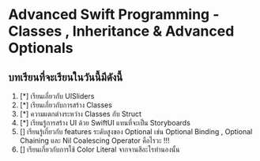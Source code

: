 #  Advanced Swift Programming - Classes , Inheritance & Advanced Optionals

## บทเรียนที่จะเรียนในวันนี้มีดังนี้

1. [*] เรียนเกี่ยวกับ UISliders
2. [*] เรียนเกี่ยวกับการสร้าง Classes
3. [*] ความแตกต่างระหว่าง Classes กับ Struct
4. [*] เรียนรู้การสร้าง UI ด้วย SwiftUI แทนที่จะเป็น Storyboards
5. [] เรียนรู้เกี่ยวกับ features ระดับสูงของ Optional เช่น Optional Binding , Optional Chaining และ Nil Coalescing Operator คือไรวะ !!!
6. [] เรียนเกี่ยวกับการใช้ Color Literal จากจานสีอะไรทำนองนั้น
